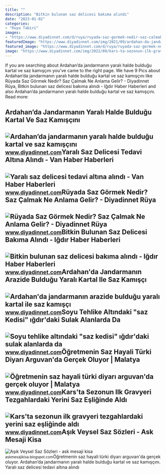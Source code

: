```yaml
---
title: ""
description: "Bitkin bulunan saz delicesi bakıma alındı"
date: "2023-01-02"
categories:
- "Ruya Tabiri"
images:
- "https://www.diyadinnet.com/d/ruya/ruyada-saz-gormek-nedir-saz-calmak-ne-anlama-gelir-8384.jpg"
featuredImage: "https://www.diyadinnet.com/img/2021/09/ardahan-da-jandarmanin-arazide-buldugu-yarali-kartal-ile-saz-kamisci-kusu-tedavi-edilecek.jpg"
featured_image: "https://www.diyadinnet.com/d/ruya/ruyada-saz-gormek-nedir-saz-calmak-ne-anlama-gelir-8384.jpg"
image: "https://www.diyadinnet.com/img/2022/09/kars-ta-sezonun-ilk-gravyeri-tezgahlardaki-yerini-saz-esliginde-aldi.jpg"
---
```


If you are searching about Ardahan’da jandarmanın yaralı halde bulduğu kartal ve saz kamışçını you've came to the right page. We have 9 Pics about Ardahan’da jandarmanın yaralı halde bulduğu kartal ve saz kamışçını like Rüyada Saz Görmek Nedir? Saz Çalmak Ne Anlama Gelir? - Diyadinnet Rüya, Bitkin bulunan saz delicesi bakıma alındı - Iğdır Haber Haberleri and also Ardahan’da jandarmanın yaralı halde bulduğu kartal ve saz kamışçını. Read more:

Ardahan’da Jandarmanın Yaralı Halde Bulduğu Kartal Ve Saz Kamışçını
-------------------------------------------------------------------

 ![Ardahan’da jandarmanın yaralı halde bulduğu kartal ve saz kamışçını](https://www.diyadinnet.com/d/news/ardahanda-jandarmanin-yarali-halde-buldugu-kartal-ve-saz-kamiscini-tedaviye-alindi-95410.jpg) <small>www.diyadinnet.com</small>Yaralı Saz Delicesi Tedavi Altına Alındı - Van Haber Haberleri
--------------------------------------------------------------

 ![Yaralı saz delicesi tedavi altına alındı - Van Haber Haberleri](https://www.diyadinnet.com/d/news/7396.jpg) <small>www.diyadinnet.com</small>Rüyada Saz Görmek Nedir? Saz Çalmak Ne Anlama Gelir? - Diyadinnet Rüya
----------------------------------------------------------------------

 ![Rüyada Saz Görmek Nedir? Saz Çalmak Ne Anlama Gelir? - Diyadinnet Rüya](https://www.diyadinnet.com/d/ruya/ruyada-saz-gormek-nedir-saz-calmak-ne-anlama-gelir-8384.jpg) <small>www.diyadinnet.com</small>Bitkin Bulunan Saz Delicesi Bakıma Alındı - Iğdır Haber Haberleri
-----------------------------------------------------------------

 ![Bitkin bulunan saz delicesi bakıma alındı - Iğdır Haber Haberleri](https://www.diyadinnet.com/d/news/bitkin-bulunan-saz-delicesi-bakima-alindi-285465.jpg) <small>www.diyadinnet.com</small>Ardahan'da Jandarmanın Arazide Bulduğu Yaralı Kartal Ile Saz Kamışçı
--------------------------------------------------------------------

 ![Ardahan'da jandarmanın arazide bulduğu yaralı kartal ile saz kamışçı](https://www.diyadinnet.com/img/2021/09/ardahan-da-jandarmanin-arazide-buldugu-yarali-kartal-ile-saz-kamisci-kusu-tedavi-edilecek.jpg) <small>www.diyadinnet.com</small>Soyu Tehlike Altındaki "saz Kedisi" ığdır'daki Sulak Alanlarda Da
-----------------------------------------------------------------

 ![Soyu tehlike altındaki "saz kedisi" ığdır'daki sulak alanlarda da](https://www.diyadinnet.com/img/2022/09/igdir-soyu-tehlike-altindaki-saz-kedisi-igdir-daki-sulak-alanlarda-da-yasiyor.jpg) <small>www.diyadinnet.com</small>Öğretmenin Saz Hayali Türki Diyarı Arguvan'da Gerçek Oluyor | Malatya
---------------------------------------------------------------------

 ![Öğretmenin saz hayali türki diyarı arguvan'da gerçek oluyor | Malatya](https://www.diyadinnet.com/d/news/ogretmenin-saz-hayali-turki-diyari-arguvan-da-gercek-oluyor-83512.jpg) <small>www.diyadinnet.com</small>Kars'ta Sezonun Ilk Gravyeri Tezgahlardaki Yerini Saz Eşliğinde Aldı
--------------------------------------------------------------------

 ![Kars'ta sezonun ilk gravyeri tezgahlardaki yerini saz eşliğinde aldı](https://www.diyadinnet.com/img/2022/09/kars-ta-sezonun-ilk-gravyeri-tezgahlardaki-yerini-saz-esliginde-aldi.jpg) <small>www.diyadinnet.com</small>Aşık Veysel Saz Sözleri - Ask Mesaji Kisa
-----------------------------------------

 ![Aşık Veysel Saz Sözleri - ask mesaji kisa](https://i2.wp.com/www.diyadinnet.com/d/bilgi/asik-veysel-satiroglu-kimdir-hayati-ve-biyografisi-1444.jpg) <small>askmesajikisa.blogspot.com</small>Öğretmenin saz hayali türki diyarı arguvan'da gerçek oluyor. Ardahan’da jandarmanın yaralı halde bulduğu kartal ve saz kamışçını. Yaralı saz delicesi tedavi altına alındı
